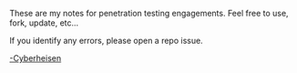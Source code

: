 These are my notes for penetration testing engagements.  Feel free to use, fork, update, etc...  

If you identify any errors, please open a repo issue.  

[-Cyberheisen](https://www.twitter.com/cyberheisen)
